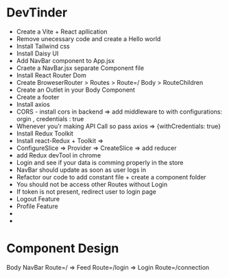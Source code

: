 # DevTinder
- Create a Vite + React apllication
- Remove unecessary code and create a Hello world
- Install Tailwind css
- Install Daisy UI
- Add NavBar component to App.jsx
- Craete a NavBar.jsx separate Component file
- Install React Router Dom 
- Create BroweserRouter > Routes > Route=/ Body > RouteChildren
- Create an Outlet in your Body Component
- Create a footer 
- Install axios 
- CORS - install cors in backend => add middleware to with configurations: orgin , credentials : true
- Whenever you'r making API Call so pass axios =>  {withCredentials: true}
- Install Redux Toolkit 
- Install react-Redux  + Toolkit => 
- ConfigureSlice => Provider => CreateSlice => add reducer
- add Redux devTool in chrome
- Login and see if your data is comming properly in the store 
- NavBar should update as soon as user logs in 
- Refactor our code to add constant file + create a component folder
- You should not be access other Routes without Login
- If token is not present, redirect user to login page
- Logout Feature 
- Profile Feature 
- 
- 







# Component Design
Body 
NavBar
Route=/ => Feed
Route=/login => Login
Route=/connection

